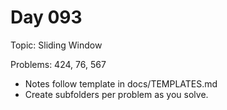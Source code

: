 # Day 093

Topic: Sliding Window

Problems: 424, 76, 567

- Notes follow template in docs/TEMPLATES.md
- Create subfolders per problem as you solve.